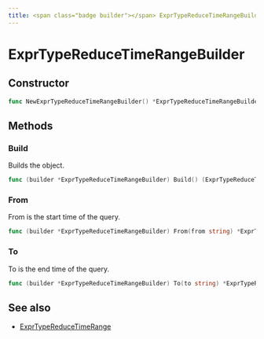 ```yaml
---
title: <span class="badge builder"></span> ExprTypeReduceTimeRangeBuilder
---
```

# <span class="badge builder"></span> ExprTypeReduceTimeRangeBuilder

## Constructor

```go
func NewExprTypeReduceTimeRangeBuilder() *ExprTypeReduceTimeRangeBuilder
```
## Methods

### <span class="badge object-method"></span> Build

Builds the object.

```go
func (builder *ExprTypeReduceTimeRangeBuilder) Build() (ExprTypeReduceTimeRange, error)
```

### <span class="badge object-method"></span> From

From is the start time of the query.

```go
func (builder *ExprTypeReduceTimeRangeBuilder) From(from string) *ExprTypeReduceTimeRangeBuilder
```

### <span class="badge object-method"></span> To

To is the end time of the query.

```go
func (builder *ExprTypeReduceTimeRangeBuilder) To(to string) *ExprTypeReduceTimeRangeBuilder
```

## See also

 * <span class="badge object-type-struct"></span> [ExprTypeReduceTimeRange](./object-ExprTypeReduceTimeRange.md)
